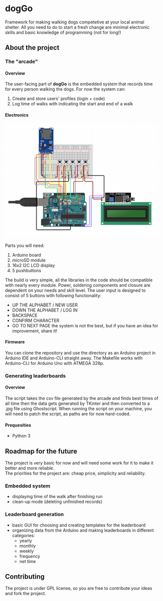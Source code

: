 # dogGo

Framework for making walking dogs competetive at your local animal shelter. All you need to do to start a fresh change are minimal electronic skills and basic knowledge of programming (not for long!)

## About the project

### The "arcade"

#### Overview

The user-facing part of **dogGo** is the embedded system that records time for every person walking the dogs.
For now the system can:
1. Create and store users' profiles (login + code)
2. Log time of walks with indicating the start and end of a walk

#### Electronics

![Project's cicuit](/assets/images/doggo_circuit.png "circuit")

Parts you will need:
1. Arduino board
2. microSD module
3. 16x2 I2C LCD display
4. 5 pushbuttons

The build is very simple, all the libraries in the code should be compatible with nearly every module. Power, soldering components and closure are dependent on your needs and skill level. The user input is designed to consist of 5 buttons with following functionality: 
* UP THE ALPHABET / NEW USER
* DOWN THE ALPHABET / LOG IN
* BACKSPACE
* CONFIRM CHARACTER
* GO TO NEXT PAGE
the system is not the best, but if you have an idea for improvement, share it!

#### Firmware

You can clone the repository and use the directory as an Arduino project in Arduino IDE and Arduino-CLI straight away. The Makefile works with Arduino-CLI for Arduino Uno with ATMEGA 328p. 

### Generating leaderboards

#### Overview

The script takes the csv file generated by the arcade and finds best times of all time then the data gets generated by TKinter and then converted to a .jpg file using Ghostscript. When running the script on your machine, you will need to patch the script, as paths are for now hard-coded.

#### Prequesities

* Python 3

## Roadmap for the future

The project is very basic for now and will need some work for it to make it better and more reliable. \
The priorities for the project are: cheap price, simplicity and reliability.

### Embedded system
* displaying time of the walk after finishing run
* clean-up mode (deleting unfinished records)

### Leaderboard generation
* basic GUI for choosing and creating templates for the leaderboard
* organizing data from the Arduino and making leaderboards in different categories:
    * yearly
    * monthly
    * weekly
    * frequency
    * net time

## Contributing

The project is under GPL license, so you are free to contribute your ideas \
and fork the project.


